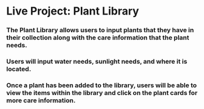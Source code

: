 # Live Project: Plant Library

### The Plant Library allows users to input plants that they have in their collection along with the care information that the plant needs. 
### Users will input water needs, sunlight needs, and where it is located. 


### Once a plant has been added to the library, users will be able to view the items within the library and click on the plant cards for more care information. 
